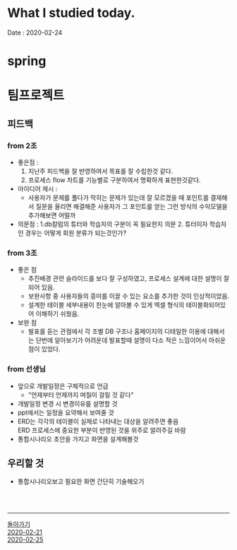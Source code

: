 # What I studied today.
Date : 2020-02-24


# spring

# 팀프로젝트 
## 피드백
### from 2조
- 좋은점 : 
    1. 지난주 피드백을 잘 반영하여서 목표를 잘 수립한것 같다.
	2. 프로세스 flow 차트를 기능별로 구분하여서 명확하게 표현한것같다.
- 아이디어 제시 : 
    - 사용자가 문제를 풀다가 막히는 문제가 있는데 잘 모르겠을 때 포인트를 결재해서 질문을 올리면 해결해준 사용자가 그 포인트를 얻는 그런 방식의 수익모델을 추가해보면 어떨까
- 의문점 : 
    1.db칼럼의 튜터와 학습자의 구분이 꼭 필요한지 의문
	2. 튜터이자 학습자 인 경우는 어떻게 회원 분류가 되는것인가?
### from 3조
- 좋은 점
    - 추진배경 관련 슬라이드를 보다 잘 구성하였고, 프로세스 설계에 대한 설명이 잘 되어 있음.
    - 보완사항 중 사용자들의 흥미를 이끌 수 있는 요소를 추가한 것이 인상적이었음.
    - 설계한 테이블 세부내용이 한눈에 알아볼 수 있게 엑셀 형식의 테이블화되어있어 이해하기 쉬웠음.
- 보완 점 
    - 발표를 듣는 관점에서 각 조별 DB 구조나 홈페이지의 디테일한 이용에 대해서는 단번에 알아보기가 어려운데 발표할때 설명이 다소 적은 느낌이어서 아쉬운 점이 있었다.

### from 선생님
- 앞으로 개발일정은 구체적으로 언급
    - "언제부터 언제까지 며칠이 걸릴 것 같다"
- 개발일정 변경 시 변경이유를 설명할 것 
- ppt에서는 일정을 요약해서 보여줄 것
- ERD는 각각의 테이블이 실제로 나타내는 대상을 알려주면 좋음  
    ERD 프로세스에 중요한 부분이 반영된 것을 위주로 알려주길 바람
- 통합시나리오 초안을 가지고 화면을 설계해볼것

## 우리할 것
- 통합시나리오보고 필요한 화면 간단히 기술해오기




			
	
<br><br><hr>

[돌아가기](../README.md)  
[2020-02-21](whatIStudied_200221.md)  
[2020-02-25](whatIStudied_200225.md)  














